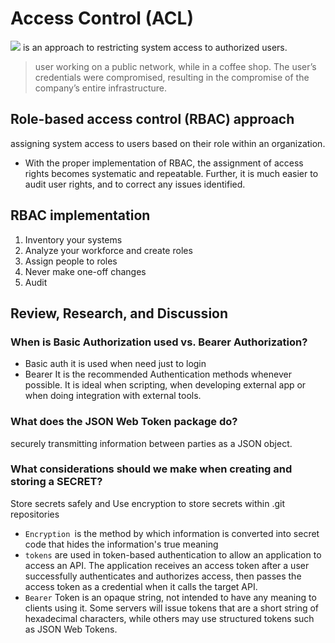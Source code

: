 # Access Control (ACL)
![](https://redislabs.com/wp-content/uploads/2020/06/Adobe-ACL-image.jpg)
 is an approach to restricting system access to authorized users.
> user working on a public network, while in a coffee shop.  The user’s credentials were compromised, resulting in the compromise of the company’s entire infrastructure.
## Role-based access control (RBAC) approach
assigning system access to users based on their role within an organization.
- With the proper implementation of RBAC, the assignment of access rights becomes systematic and repeatable. Further, it is much easier to audit user rights, and to correct any issues identified.

## RBAC implementation 
1. Inventory your systems
2. Analyze your workforce and create roles
3. Assign people to roles
4. Never make one-off changes
5. Audit

## Review, Research, and Discussion

### When is Basic Authorization used vs. Bearer Authorization?
- Basic auth it is used when need just to login 
- Bearer It is the recommended Authentication methods whenever possible. It is ideal when scripting, when developing external app or when doing integration with external tools.

### What does the JSON Web Token package do?
securely transmitting information between parties as a JSON object.

### What considerations should we make when creating and storing a SECRET?
Store secrets safely and Use encryption to store secrets within .git repositories

- `Encryption `is the method by which information is converted into secret code that hides the information's true meaning
- `tokens` are used in token-based authentication to allow an application to access an API. The application receives an access token after a user successfully authenticates and authorizes access, then passes the access token as a credential when it calls the target API.
- `Bearer` Token is an opaque string, not intended to have any meaning to clients using it. Some servers will issue tokens that are a short string of hexadecimal characters, while others may use structured tokens such as JSON Web Tokens.